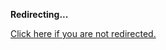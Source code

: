 <!DOCTYPE html>
<html>
<head>
<title>Redirecting...</title>
<link rel="canonical" href="http://home.jle0.com:4111/entry/functional-programming-is-awesome-parser-combinators.html.md"/>
<meta http-equiv="content-type" content="text/html; charset=utf-8" />
<script>
(function(i,s,o,g,r,a,m){i['GoogleAnalyticsObject']=r;i[r]=i[r]||function(){
(i[r].q=i[r].q||[]).push(arguments)},i[r].l=1*new Date();a=s.createElement(o),
m=s.getElementsByTagName(o)[0];a.async=1;a.src=g;m.parentNode.insertBefore(a,m)
})(window,document,'script','//www.google-analytics.com/analytics.js','ga');
ga('create', { trackingId: 'UA-443711-7', cookieDomain: 'jle0.com', redirect: 'http://home.jle0.com:4111/entry/functional-programming-is-awesome-parser-combinators.html.md'});
ga('send', { hitType: 'pageview', hitCallback: function() { document.location.href = 'http://home.jle0.com:4111/entry/functional-programming-is-awesome-parser-combinators.html.md'; } });
</script>
</head>
<body>
  <p><strong>Redirecting...</strong></p>
  <p><a href='http://home.jle0.com:4111/entry/functional-programming-is-awesome-parser-combinators.html.md'>Click here if you are not redirected.</a></p>
  <script>
    setTimeout(function() { document.location.href = 'http://home.jle0.com:4111/entry/functional-programming-is-awesome-parser-combinators.html.md'; }, 1000);
  </script>
</body>
</html>
